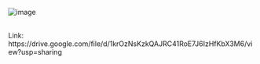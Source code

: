 ![image](https://user-images.githubusercontent.com/108505958/223879204-f1f702ee-1d54-4360-ae92-71f14c060a50.png)



<br>
Link: https://drive.google.com/file/d/1krOzNsKzkQAJRC41RoE7J6IzHfKbX3M6/view?usp=sharing

